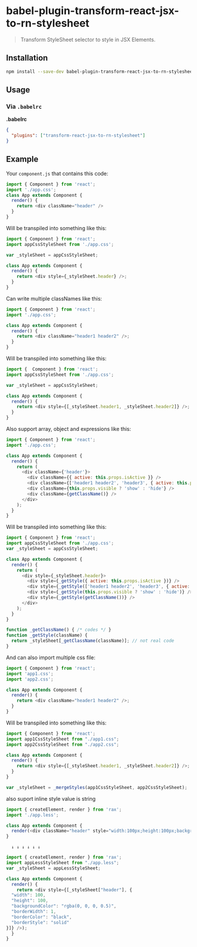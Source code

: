 # babel-plugin-transform-react-jsx-to-rn-stylesheet
> Transform StyleSheet selector to style in JSX Elements.

## Installation

```sh
npm install --save-dev babel-plugin-transform-react-jsx-to-rn-stylesheet 
```

## Usage

### Via `.babelrc`

**.babelrc**

```json
{
  "plugins": ["transform-react-jsx-to-rn-stylesheet"]
}
```

## Example

Your `component.js` that contains this code:

```js
import { Component } from 'react';
import './app.css';
class App extends Component {
  render() {
    return <div className="header" />
  }
}
```

Will be transpiled into something like this:

```js
import { Component } from 'react';
import appCssStyleSheet from './app.css';

var _styleSheet = appCssStyleSheet;

class App extends Component {
  render() {
    return <div style={_styleSheet.header} />;
  }
}
```

Can write multiple classNames like this:

```js
import { Component } from 'react';
import './app.css';

class App extends Component {
  render() {
    return <div className="header1 header2" />;
  }
}
```

Will be transpiled into something like this:

```js
import {  Component } from 'react';
import appCssStyleSheet from './app.css';

var _styleSheet = appCssStyleSheet;

class App extends Component {
  render() {
    return <div style={[_styleSheet.header1, _styleSheet.header2]} />;
  }
}

```

Also support array, object and expressions like this:

```js
import { Component } from 'react';
import './app.css';

class App extends Component {
  render() {
    return (
      <div className={'header'}>
        <div className={{ active: this.props.isActive }} />
        <div className={['header1 header2', 'header3', { active: this.props.isActive }]} />
        <div className={this.props.visible ? 'show' : 'hide'} />
        <div className={getClassName()} />
      </div>
    );
  }
}
```

Will be transpiled into something like this:

```js
import { Component } from 'react';
import appCssStyleSheet from './app.css';
var _styleSheet = appCssStyleSheet;

class App extends Component {
  render() {
    return (
      <div style={_styleSheet.header}>
        <div style={_getStyle({ active: this.props.isActive })} />
        <div style={_getStyle(['header1 header2', 'header3', { active: this.props.isActive }])} />
        <div style={_getStyle(this.props.visible ? 'show' : 'hide')} />
        <div style={_getStyle(getClassName())} />
      </div>
    );
  }
}

function _getClassName() { /* codes */ }
function _getStyle(className) {
  return _styleSheet[_getClassName(className)]; // not real code
}
```

And can also import multiple css file:

```js
import { Component } from 'react';
import 'app1.css';
import 'app2.css';

class App extends Component {
  render() {
    return <div className="header1 header2" />;
  }
}
```

Will be transpiled into something like this:

```js
import { Component } from 'react';
import app1CssStyleSheet from "./app1.css";
import app2CssStyleSheet from "./app2.css";

class App extends Component {
  render() {
    return <div style={[_styleSheet.header1, _styleSheet.header2]} />;
  }
}

var _styleSheet = _mergeStyles(app1CssStyleSheet, app2CssStyleSheet);
```

also suport inline style value is string
```js
import { createElement, render } from 'rax';
import './app.less';

class App extends Component {
  render(<div className="header" style="width:100px;height:100px;background-color:rgba(0, 0, 0, 0.5);border: 1px solid;" />);
}
```
      ↓ ↓ ↓ ↓ ↓ ↓
```js
import { createElement, render } from 'rax';
import appLessStyleSheet from "./app.less";
var _styleSheet = appLessStyleSheet;

class App extends Component {
  render() {
    return <div style={[_styleSheet["header"], {
  "width": 100,
  "height": 100,
  "backgroundColor": "rgba(0, 0, 0, 0.5)",
  "borderWidth": 1,
  "borderColor": "black",
  "borderStyle": "solid"
}]} />);
  }
}

